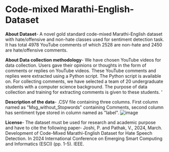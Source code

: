 # Code-mixed Marathi-English-Dataset
**About Dataset**-
A novel gold standard code-mixed Marathi-English dataset with hate/offensive and non-hate classes used for sentiment detection task. It has total 4978 YouTube comments of which 2528  are non-hate and 2450 are hate/offensive comments. 

**About Data collection methodology**-
We have chosen YouTube videos for data collection. Users gave their opinions or thoughts in the form of comments or replies on YouTube videos. These YouTube comments and replies were extracted using a Python script. The Python script is available on. For collecting comments, we have selected a team of 20 undergraduate students with a computer science background. The purpose of data collection and training for extracting comments is given to these students. '

**Description of the data**-
.CSV file containing three columns. First column named as "Msg_without_Stopwords" containing Comments, second column has sentiment type stored in column named as "label". 
![image](https://github.com/user-attachments/assets/96031433-8546-4333-9d48-f9d20d4ca673)

**License**-
The dataset must be used for research and academic purpose and have to cite the following paper-
Joshi, P. and Pathak, V., 2024, March. Development of Code-Mixed Marathi-English Dataset for Hate Speech Detection. In 2024 International Conference on Emerging Smart Computing and Informatics (ESCI) (pp. 1-5). IEEE.
